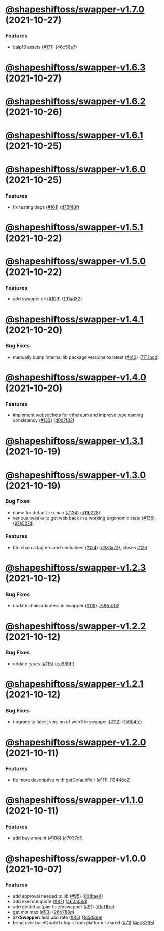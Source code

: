 # [@shapeshiftoss/swapper-v1.7.0](https://github.com/shapeshift/lib/compare/@shapeshiftoss/swapper-v1.6.3...@shapeshiftoss/swapper-v1.7.0) (2021-10-27)


### Features

* caip19 assets ([#171](https://github.com/shapeshift/lib/issues/171)) ([46c58a7](https://github.com/shapeshift/lib/commit/46c58a7251674991072860b2aeb060b06498c098))

# [@shapeshiftoss/swapper-v1.6.3](https://github.com/shapeshift/lib/compare/@shapeshiftoss/swapper-v1.6.2...@shapeshiftoss/swapper-v1.6.3) (2021-10-27)

# [@shapeshiftoss/swapper-v1.6.2](https://github.com/shapeshift/lib/compare/@shapeshiftoss/swapper-v1.6.1...@shapeshiftoss/swapper-v1.6.2) (2021-10-26)

# [@shapeshiftoss/swapper-v1.6.1](https://github.com/shapeshift/lib/compare/@shapeshiftoss/swapper-v1.6.0...@shapeshiftoss/swapper-v1.6.1) (2021-10-25)

# [@shapeshiftoss/swapper-v1.6.0](https://github.com/shapeshift/lib/compare/@shapeshiftoss/swapper-v1.5.1...@shapeshiftoss/swapper-v1.6.0) (2021-10-25)


### Features

* fix testing deps ([#101](https://github.com/shapeshift/lib/issues/101)) ([d75f48f](https://github.com/shapeshift/lib/commit/d75f48fec6947eb16eeb112d1b85f2e1840a52d3))

# [@shapeshiftoss/swapper-v1.5.1](https://github.com/shapeshift/lib/compare/@shapeshiftoss/swapper-v1.5.0...@shapeshiftoss/swapper-v1.5.1) (2021-10-22)

# [@shapeshiftoss/swapper-v1.5.0](https://github.com/shapeshift/lib/compare/@shapeshiftoss/swapper-v1.4.1...@shapeshiftoss/swapper-v1.5.0) (2021-10-22)


### Features

* add swapper cli ([#109](https://github.com/shapeshift/lib/issues/109)) ([191ad32](https://github.com/shapeshift/lib/commit/191ad325a42e676882ff2d25cae6fb773857f287))

# [@shapeshiftoss/swapper-v1.4.1](https://github.com/shapeshift/lib/compare/@shapeshiftoss/swapper-v1.4.0...@shapeshiftoss/swapper-v1.4.1) (2021-10-20)


### Bug Fixes

* manually bump internal lib package versions to latest ([#142](https://github.com/shapeshift/lib/issues/142)) ([7711bcd](https://github.com/shapeshift/lib/commit/7711bcd2f00c4884754d9bb911cb3fd724eff182))

# [@shapeshiftoss/swapper-v1.4.0](https://github.com/shapeshift/lib/compare/@shapeshiftoss/swapper-v1.3.1...@shapeshiftoss/swapper-v1.4.0) (2021-10-20)


### Features

* implement websockets for ethereum and improve type naming consistency ([#133](https://github.com/shapeshift/lib/issues/133)) ([d0c7f82](https://github.com/shapeshift/lib/commit/d0c7f82175e3655ea3cf85f040123b68daff47a0))

# [@shapeshiftoss/swapper-v1.3.1](https://github.com/shapeshift/lib/compare/@shapeshiftoss/swapper-v1.3.0...@shapeshiftoss/swapper-v1.3.1) (2021-10-19)

# [@shapeshiftoss/swapper-v1.3.0](https://github.com/shapeshift/lib/compare/@shapeshiftoss/swapper-v1.2.3...@shapeshiftoss/swapper-v1.3.0) (2021-10-19)


### Bug Fixes

* name for default zrx pair ([#134](https://github.com/shapeshift/lib/issues/134)) ([d11b228](https://github.com/shapeshift/lib/commit/d11b2282cb6232d6f93642250fa0a1b0bb66e08a))
* various tweaks to get web back in a working ergonomic state ([#135](https://github.com/shapeshift/lib/issues/135)) ([97e507d](https://github.com/shapeshift/lib/commit/97e507d9d52831309587c8e4ef5c8a7deba4c711))


### Features

* btc chain adapters and unchained ([#124](https://github.com/shapeshift/lib/issues/124)) ([c931a72](https://github.com/shapeshift/lib/commit/c931a727405d19ebcb757c26ef8d13e086c29b20)), closes [#126](https://github.com/shapeshift/lib/issues/126)

# [@shapeshiftoss/swapper-v1.2.3](https://github.com/shapeshift/lib/compare/@shapeshiftoss/swapper-v1.2.2...@shapeshiftoss/swapper-v1.2.3) (2021-10-12)


### Bug Fixes

* update chain adapters in swapper ([#118](https://github.com/shapeshift/lib/issues/118)) ([709c018](https://github.com/shapeshift/lib/commit/709c018a0a5dffab9c01b8f6cd569ed6489ce136))

# [@shapeshiftoss/swapper-v1.2.2](https://github.com/shapeshift/lib/compare/@shapeshiftoss/swapper-v1.2.1...@shapeshiftoss/swapper-v1.2.2) (2021-10-12)


### Bug Fixes

* update types ([#115](https://github.com/shapeshift/lib/issues/115)) ([ea989ff](https://github.com/shapeshift/lib/commit/ea989ff67b86ae420b3cd4251401cd5882c791d1))

# [@shapeshiftoss/swapper-v1.2.1](https://github.com/shapeshift/lib/compare/@shapeshiftoss/swapper-v1.2.0...@shapeshiftoss/swapper-v1.2.1) (2021-10-12)


### Bug Fixes

* upgrade to latest version of web3 in swapper ([#112](https://github.com/shapeshift/lib/issues/112)) ([150b4fe](https://github.com/shapeshift/lib/commit/150b4fe79e3ae006cdabbb93c0aeaed8980ac2ac))

# [@shapeshiftoss/swapper-v1.2.0](https://github.com/shapeshift/lib/compare/@shapeshiftoss/swapper-v1.1.0...@shapeshiftoss/swapper-v1.2.0) (2021-10-11)


### Features

* be more descriptive with getDefaultPair ([#111](https://github.com/shapeshift/lib/issues/111)) ([13448c2](https://github.com/shapeshift/lib/commit/13448c234c21269c0592ea8dded827dd36f20a60))

# [@shapeshiftoss/swapper-v1.1.0](https://github.com/shapeshift/lib/compare/@shapeshiftoss/swapper-v1.0.0...@shapeshiftoss/swapper-v1.1.0) (2021-10-11)


### Features

* add buy amount ([#108](https://github.com/shapeshift/lib/issues/108)) ([c7037df](https://github.com/shapeshift/lib/commit/c7037dfb64c599106ba7d10e8073bb60a556cf4f))

# @shapeshiftoss/swapper-v1.0.0 (2021-10-07)


### Features

* add approval needed to lib ([#95](https://github.com/shapeshift/lib/issues/95)) ([0b1bae4](https://github.com/shapeshift/lib/commit/0b1bae4ad71de3a1306df1e5c8dd8964e26ce1cc))
* add execute quote ([#87](https://github.com/shapeshift/lib/issues/87)) ([463a06d](https://github.com/shapeshift/lib/commit/463a06d003b991433a4246a7a55db806284ba03f))
* add getdefaultpair to zrxswapper ([#91](https://github.com/shapeshift/lib/issues/91)) ([d1cf1be](https://github.com/shapeshift/lib/commit/d1cf1be7c611517068c789d3cfa854aa19573a2b))
* get min max ([#93](https://github.com/shapeshift/lib/issues/93)) ([26b788d](https://github.com/shapeshift/lib/commit/26b788d48bd7b7aa27c5d2386ac6fb0e6bff1fd9))
* **zrxSwapper:** add usd rate ([#85](https://github.com/shapeshift/lib/issues/85)) ([1d5d36e](https://github.com/shapeshift/lib/commit/1d5d36e6a912e0c6f1264ae6eb6f85cc1b80e4ec))
* bring over buildQuoteTx logic from platform-shared ([#71](https://github.com/shapeshift/lib/issues/71)) ([4ec3365](https://github.com/shapeshift/lib/commit/4ec33654b15298490f656f5e3562d37c23ecb69d))
